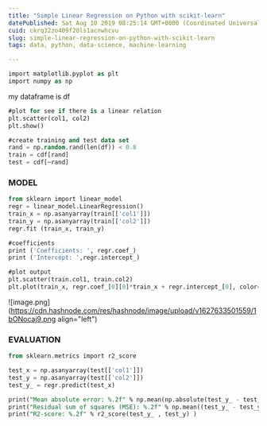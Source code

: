 ```yaml
---
title: "Simple Linear Regression on Python with scikit-learn"
datePublished: Sat Aug 10 2019 08:25:14 GMT+0000 (Coordinated Universal Time)
cuid: ckrq32zo409f20ls1acnwhcvu
slug: simple-linear-regression-on-python-with-scikit-learn
tags: data, python, data-science, machine-learning

---
```


```sql
import matplotlib.pyplot as plt
import numpy as np
```

my dataframe is df

```sql
#plot for see if there is a linear relation
plt.scatter(col1, col2)
plt.show()

#create training and test data set
rand = np.random.rand(len(df)) < 0.8
train = cdf[rand]
test = cdf[~rand]
```

### MODEL

```sql
from sklearn import linear_model
regr = linear_model.LinearRegression()
train_x = np.asanyarray(train[['col1']])
train_y = np.asanyarray(train[['col2']])
regr.fit (train_x, train_y)

#coefficients
print ('Coefficients: ', regr.coef_)
print ('Intercept: ',regr.intercept_)

#plot output
plt.scatter(train.col1, train.col2)
plt.plot(train_x, regr.coef_[0][0]*train_x + regr.intercept_[0], color='red')
```

![image.png](https://cdn.hashnode.com/res/hashnode/image/upload/v1627633501559/1bONocaj9.png align="left")

### EVALUATION

```sql
from sklearn.metrics import r2_score

test_x = np.asanyarray(test[['col1']])
test_y = np.asanyarray(test[['col2']])
test_y_ = regr.predict(test_x)

print("Mean absolute error: %.2f" % np.mean(np.absolute(test_y_ - test_y)))
print("Residual sum of squares (MSE): %.2f" % np.mean((test_y_ - test_y) ** 2))
print("R2-score: %.2f" % r2_score(test_y_ , test_y) )
```